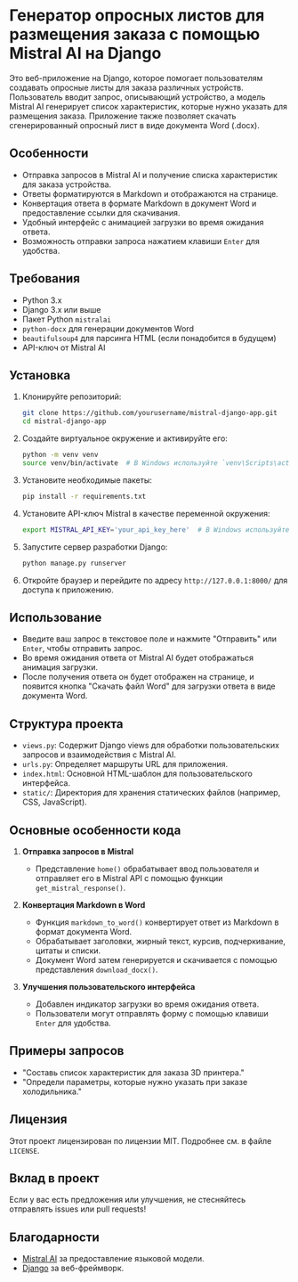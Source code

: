 # Генератор опросных листов для размещения заказа с помощью Mistral AI на Django

Это веб-приложение на Django, которое помогает пользователям создавать опросные листы для заказа различных устройств. Пользователь вводит запрос, описывающий устройство, а модель Mistral AI генерирует список характеристик, которые нужно указать для размещения заказа. Приложение также позволяет скачать сгенерированный опросный лист в виде документа Word (.docx).

## Особенности
- Отправка запросов в Mistral AI и получение списка характеристик для заказа устройства.
- Ответы форматируются в Markdown и отображаются на странице.
- Конвертация ответа в формате Markdown в документ Word и предоставление ссылки для скачивания.
- Удобный интерфейс с анимацией загрузки во время ожидания ответа.
- Возможность отправки запроса нажатием клавиши `Enter` для удобства.

## Требования
- Python 3.x
- Django 3.x или выше
- Пакет Python `mistralai`
- `python-docx` для генерации документов Word
- `beautifulsoup4` для парсинга HTML (если понадобится в будущем)
- API-ключ от Mistral AI

## Установка

1. Клонируйте репозиторий:
   ```sh
   git clone https://github.com/yourusername/mistral-django-app.git
   cd mistral-django-app
   ```

2. Создайте виртуальное окружение и активируйте его:
   ```sh
   python -m venv venv
   source venv/bin/activate  # В Windows используйте `venv\Scripts\activate`
   ```

3. Установите необходимые пакеты:
   ```sh
   pip install -r requirements.txt
   ```

4. Установите API-ключ Mistral в качестве переменной окружения:
   ```sh
   export MISTRAL_API_KEY='your_api_key_here'  # В Windows используйте `set MISTRAL_API_KEY=your_api_key_here`
   ```

5. Запустите сервер разработки Django:
   ```sh
   python manage.py runserver
   ```

6. Откройте браузер и перейдите по адресу `http://127.0.0.1:8000/` для доступа к приложению.

## Использование

- Введите ваш запрос в текстовое поле и нажмите "Отправить" или `Enter`, чтобы отправить запрос.
- Во время ожидания ответа от Mistral AI будет отображаться анимация загрузки.
- После получения ответа он будет отображен на странице, и появится кнопка "Скачать файл Word" для загрузки ответа в виде документа Word.

## Структура проекта

- `views.py`: Содержит Django views для обработки пользовательских запросов и взаимодействия с Mistral AI.
- `urls.py`: Определяет маршруты URL для приложения.
- `index.html`: Основной HTML-шаблон для пользовательского интерфейса.
- `static/`: Директория для хранения статических файлов (например, CSS, JavaScript).

## Основные особенности кода

1. **Отправка запросов в Mistral**
   - Представление `home()` обрабатывает ввод пользователя и отправляет его в Mistral API с помощью функции `get_mistral_response()`.

2. **Конвертация Markdown в Word**
   - Функция `markdown_to_word()` конвертирует ответ из Markdown в формат документа Word.
   - Обрабатывает заголовки, жирный текст, курсив, подчеркивание, цитаты и списки.
   - Документ Word затем генерируется и скачивается с помощью представления `download_docx()`.

3. **Улучшения пользовательского интерфейса**
   - Добавлен индикатор загрузки во время ожидания ответа.
   - Пользователи могут отправлять форму с помощью клавиши `Enter` для удобства.

## Примеры запросов
- "Составь список характеристик для заказа 3D принтера."
- "Определи параметры, которые нужно указать при заказе холодильника."

## Лицензия
Этот проект лицензирован по лицензии MIT. Подробнее см. в файле `LICENSE`.

## Вклад в проект
Если у вас есть предложения или улучшения, не стесняйтесь отправлять issues или pull requests!

## Благодарности
- [Mistral AI](https://www.mistral.ai/) за предоставление языковой модели.
- [Django](https://www.djangoproject.com/) за веб-фреймворк.
